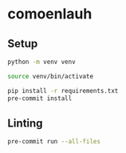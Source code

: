 # comoenlauh

## Setup
```bash
python -m venv venv

source venv/bin/activate

pip install -r requirements.txt
pre-commit install

```

## Linting

```bash
pre-commit run --all-files
```
